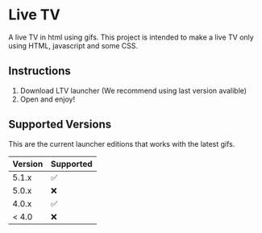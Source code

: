 # Live TV
A live TV in html using gifs.
This project is intended to make a live TV only using HTML, javascript and some CSS.
## Instructions
1. Download LTV launcher (We recommend using last version avalible)
2. Open and enjoy!
## Supported Versions

This are the current launcher editions that works with the latest gifs.

| Version | Supported          |
| ------- | ------------------ |
| 5.1.x   | :white_check_mark: |
| 5.0.x   | :x:                |
| 4.0.x   | :white_check_mark: |
| < 4.0   | :x:                |
